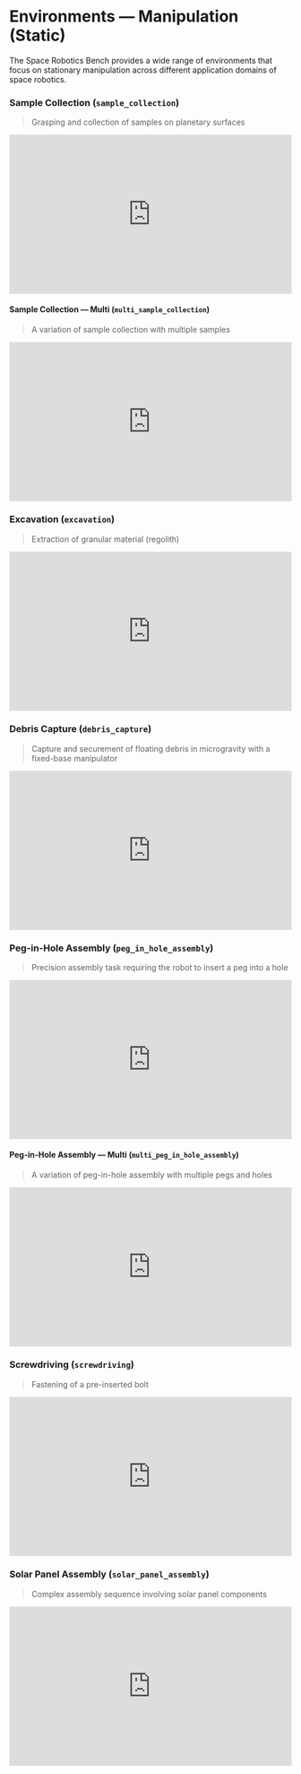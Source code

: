 # Environments — Manipulation (Static)

The Space Robotics Bench provides a wide range of environments that focus on stationary manipulation across different application domains of space robotics.

### Sample Collection (`sample_collection`)

> Grasping and collection of samples on planetary surfaces

<iframe style="width:100%;aspect-ratio:16/9" src="https://www.youtube.com/embed/1NYquT2EZdo?si=gkt2wM0VfnaFs797&mute=1&autoplay=1&loop=1&playlist=1NYquT2EZdo" frameborder="0" allow="accelerometer; autoplay; clipboard-write; encrypted-media; gyroscope; picture-in-picture; web-share" referrerpolicy="strict-origin-when-cross-origin" allowfullscreen></iframe>

#### Sample Collection — Multi (`multi_sample_collection`)

> A variation of sample collection with multiple samples

<iframe style="width:100%;aspect-ratio:16/9" src="https://www.youtube.com/embed/CyPJr6LSUac?si=9gmKE_dIDPhwDgYE&mute=1&autoplay=1&loop=1&playlist=CyPJr6LSUac" frameborder="0" allow="accelerometer; autoplay; clipboard-write; encrypted-media; gyroscope; picture-in-picture; web-share" referrerpolicy="strict-origin-when-cross-origin" allowfullscreen></iframe>

### Excavation (`excavation`)

> Extraction of granular material (regolith)

<iframe style="width:100%;aspect-ratio:16/9" src="https://www.youtube.com/embed/XIJhFsaT1Ls?si=_0waG1xvKRnu2VNs&mute=1&autoplay=1&loop=1&playlist=XIJhFsaT1Ls" frameborder="0" allow="accelerometer; autoplay; clipboard-write; encrypted-media; gyroscope; picture-in-picture; web-share" referrerpolicy="strict-origin-when-cross-origin" allowfullscreen></iframe>

### Debris Capture (`debris_capture`)

> Capture and securement of floating debris in microgravity with a fixed-base manipulator

<iframe style="width:100%;aspect-ratio:16/9" src="https://www.youtube.com/embed/3zog4qGHg6A?si=ImyO-2F0nZqEYNjh&mute=1&autoplay=1&loop=1&playlist=3zog4qGHg6A" frameborder="0" allow="accelerometer; autoplay; clipboard-write; encrypted-media; gyroscope; picture-in-picture; web-share" referrerpolicy="strict-origin-when-cross-origin" allowfullscreen></iframe>

### Peg-in-Hole Assembly (`peg_in_hole_assembly`)

> Precision assembly task requiring the robot to insert a peg into a hole

<iframe style="width:100%;aspect-ratio:16/9" src="https://www.youtube.com/embed/C8xhE6hHG9I?si=5_fy6yqut35iPD9B&mute=1&autoplay=1&loop=1&playlist=C8xhE6hHG9I" frameborder="0" allow="accelerometer; autoplay; clipboard-write; encrypted-media; gyroscope; picture-in-picture; web-share" referrerpolicy="strict-origin-when-cross-origin" allowfullscreen></iframe>

#### Peg-in-Hole Assembly — Multi (`multi_peg_in_hole_assembly`)

> A variation of peg-in-hole assembly with multiple pegs and holes

<iframe style="width:100%;aspect-ratio:16/9" src="https://www.youtube.com/embed/50nKU-myKbM?si=Gvh9TxN8F8KCot1o&mute=1&autoplay=1&loop=1&playlist=50nKU-myKbM" frameborder="0" allow="accelerometer; autoplay; clipboard-write; encrypted-media; gyroscope; picture-in-picture; web-share" referrerpolicy="strict-origin-when-cross-origin" allowfullscreen></iframe>

### Screwdriving (`screwdriving`)

> Fastening of a pre-inserted bolt

<iframe style="width:100%;aspect-ratio:16/9" src="https://www.youtube.com/embed/w25DwrgeG2M?si=6NhaQBg9Rd6aFWRJ&mute=1&autoplay=1&loop=1&playlist=w25DwrgeG2M" frameborder="0" allow="accelerometer; autoplay; clipboard-write; encrypted-media; gyroscope; picture-in-picture; web-share" referrerpolicy="strict-origin-when-cross-origin" allowfullscreen></iframe>

### Solar Panel Assembly (`solar_panel_assembly`)

> Complex assembly sequence involving solar panel components

<iframe style="width:100%;aspect-ratio:16/9" src="https://www.youtube.com/embed/tY5XDuhdzOc?si=LrL0PEppQIA2ymTc&mute=1&autoplay=1&loop=1&playlist=tY5XDuhdzOc" frameborder="0" allow="accelerometer; autoplay; clipboard-write; encrypted-media; gyroscope; picture-in-picture; web-share" referrerpolicy="strict-origin-when-cross-origin" allowfullscreen></iframe>
